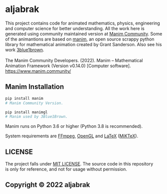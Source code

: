 # aljabrak
This project contains code for animated mathematics, physics, engineering and computer science for better understanding.
All the work here is generated using community maintained version at [Manim Community](https://github.com/ManimCommunity).
Some of the animantions are based on [manim](https://github.com/3b1b/manim), an open source scrappy python library for mathematical animation
created by Grant Sanderson. Also see his work [3blue1brown](https://www.3blue1brown.com/). <br/> <br/>
The Manim Community Developers. (2022). Manim – Mathematical Animation Framework (Version v0.14.0) [Computer software]. https://www.manim.community/


## Manim Installation
```sh
pip install manim
# Manim Community Version.
```
```sh
pip install manimgl
# Manim used by 3Blue1Brown.
```
Manim runs on Python 3.6 or higher (Python 3.8 is recommended).

System requirements are [FFmpeg](https://ffmpeg.org/), [OpenGL](https://www.opengl.org/) and [LaTeX](https://www.latex-project.org) ([MiKTeX](https://miktex.org/howto/install-miktex)).


## LICENSE
The project falls under [MIT LICENSE](https://github.com/aljabrak/videos/blob/main/LICENSE.md).
The source code in this repository <br/>
is only for reference, and not for usage without permission. <br/>
## Copyright © 2022 aljabrak

